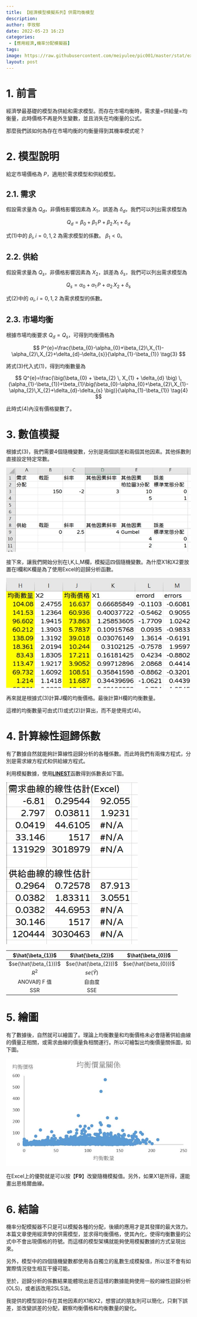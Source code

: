 ```yaml
---
title: 【經濟模型模擬系列】供需均衡模型
description: 
author: 李玫郁
date: 2022-05-23 16:23
categories:
 - [應用經濟,機率分配模擬器]
tags: 
image: https://raw.githubusercontent.com/meiyulee/pic001/master/stat/exponential_dist_0001.jpg
layout: post
---
```


# 1. 前言

經濟學最基礎的模型為供給和需求模型。而存在市場均衡時，需求量=供給量=均衡量，此時價格不再是外生變數，並且消失在均衡量的公式。

那麼我們該如何為存在市場均衡的均衡量得到其機率模式呢？

# 2. 模型說明

給定市場價格為 $P$，適用於需求模型和供給模型。

## 2.1. 需求

假設需求量為 $Q_{d}$，非價格影響因素為 $X_{1}$，誤差為 $\delta_{d}$，我們可以列出需求模型為

$$
Q_{d} = \beta_{0} + \beta_{1} \, P + \beta_{2} \, X_{1} + \delta_{d}
\tag{1}
$$

式(1)中的 $\beta_{i}, i = 0, 1, 2$ 為需求模型的係數。 $\beta_{1}<0$。

## 2.2. 供給

假設需求量為 $Q_{s}$，非價格影響因素為 $X_{2}$，誤差為 $\delta_{s}$，我們可以列出需求模型為

$$
Q_{s} = \alpha_{0} + \alpha_{1} \, P + \alpha_{2} \, X_{2} + \delta_{s}
\tag{2}
$$

式(2)中的 $\alpha_{i}, i = 0, 1, 2$ 為需求模型的係數。

## 2.3. 市場均衡

根據市場均衡要求 $Q_{d}=Q_{s}$，可得到均衡價格為

$$
P^{e}=\frac{\beta_{0}-\alpha_{0}+\beta_{2}\,X_{1}-\alpha_{2}\,X_{2}+\delta_{d}-\delta_{s}}{\alpha_{1}-\beta_{1}}
\tag{3}
$$

將式(3)代入式(1)，得到均衡數量為

$$
Q^{e}=\frac{\big(\beta_{0} + \beta_{2} \, X_{1} + \delta_{d} \big) \,(\alpha_{1}-\beta_{1})+\beta_{1}\big(\beta_{0}-\alpha_{0}+\beta_{2}\,X_{1}-\alpha_{2}\,X_{2}+\delta_{d}-\delta_{s} \big)}{\alpha_{1}-\beta_{1}}
\tag{4}
$$

此時式(4)內沒有價格變數了。

# 3. 數值模擬

根據式(3)，我們需要4個隨機變數，分別是兩個誤差和兩個其他因素。其他係數則直接設定特定常數。

![](https://raw.githubusercontent.com/meiyulee/pic001/master/econ/DSmodel_0001.JPG)

接下來，讓我們開始分別在I,K,L,M欄，模擬這四個隨機變數。為什麼X1和X2要放置在I欄和K欄是為了使用Excel的迴歸分析函數。

![](https://raw.githubusercontent.com/meiyulee/pic001/master/econ/DSmodel_0002.JPG)

再來就是根據式(3)計算J欄的均衡價格。最後計算H欄的均衡數量。

這裡的均衡數量可由式(1)或式(2)計算出，而不是使用式(4)。

# 4. 計算線性迴歸係數

有了數據自然就能夠計算線性迴歸分析的各種係數。而此時我們有兩條方程式，分別是需求線方程式和供給線方程式。

利用模擬數據，使用[**LINEST**](https://support.microsoft.com/zh-tw/office/linest-%E5%87%BD%E6%95%B8-84d7d0d9-6e50-4101-977a-fa7abf772b6d)函數得到係數表如下圖。

![](https://raw.githubusercontent.com/meiyulee/pic001/master/econ/DSmodel_0003.JPG)

| $\hat{\beta_{1}}$ | $\hat{\beta_{2}}$ | $\hat{\beta_{0}}$ |
| :----: | :----: | :----: | 
| $se(\hat{\beta_{1}})$ | $se(\hat{\beta_{2}})$ | $se(\hat{\beta_{0}})$ |
| $R^{2}$ | $se(\hat{Y})$ |
| ANOVA的 F 值 | 自由度 |
| SSR | SSE | 

# 5. 繪圖

有了數據後，自然就可以繪圖了。理論上均衡數量和均衡價格未必會隨著供給曲線的價量正相關，或需求曲線的價量負相關運行。所以可繪製出均衡價量關係圖，如下圖。

![](https://raw.githubusercontent.com/meiyulee/pic001/master/econ/DSmodel_0004.JPG)

在Excel上的優勢就是可以按【**F9**】改變隨機模擬值。另外，如果X1是所得，還能畫出恩格爾曲線。

# 6. 結論

機率分配模擬器不只是可以模擬各種的分配，後續的應用才是其發揮的最大效力。本篇文章使用經濟學的供需模型，並求得均衡價格，使其內化，使得均衡數量的公式中不會出現價格的符號。而這樣的模型架構就能夠使用模擬數據的方式呈現出來。

另外，模型中的四個隨機變數都使用各自獨立的亂數生成模擬值，所以並不會有如實際情況發生相互干擾可能。

至於，迴歸分析的係數結果能體現出是否這樣的數據能夠使用一般的線性迴歸分析(OLS)，或者該改用2SLS法。

我提供的模型設計存在其他因素的X1和X2，想嘗試的朋友則可以簡化，只剩下誤差，並改變誤差的分配，觀察均衡價格和均衡數量的變化。

